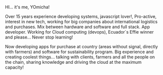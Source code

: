 
HI... it's me, YOmicha!

Over 15 years experience developing systems, javascript lover!, Pro-active, interest in new tech, working for big companies about international logistics and purchases. Mix between hardware and software and full stack. App developer. Working for Cloud computing (devops), Ecuador´s Effie winner and please... Never stop learning!

Now developing apps for purchase at country (areas without signal, directly with farmers) and software for sustainability program. Big experience and creating coolest things... talking with clients, farmers and all the people on the chain, sharing knowledge and driving the
cloud at the maximum capacity!


<!---
YOmicha/YOmicha is a ✨ special ✨ repository because its `README.md` (this file) appears on your GitHub profile.
You can click the Preview link to take a look at your changes.
--->
